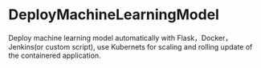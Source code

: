 # DeployMachineLearningModel

Deploy machine learning model automatically with Flask，Docker，Jenkins(or custom script), use Kubernets for scaling and rolling update of the containered application.


